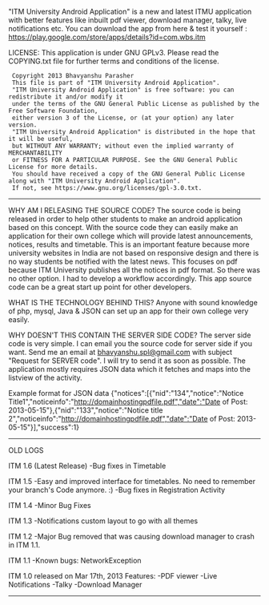 "ITM University Android Application" is a new and latest ITMU application with better features like inbuilt pdf viewer, download manager, talky, live notifications etc.
You can download the app from here & test it yourself : https://play.google.com/store/apps/details?id=com.wbs.itm

LICENSE: This application is under GNU GPLv3. Please read the COPYING.txt file for further terms and conditions of the license. 

	 Copyright 2013 Bhavyanshu Parasher   
	 This file is part of "ITM University Android Application".
	 "ITM University Android Application" is free software: you can redistribute it and/or modify it 
	 under the terms of the GNU General Public License as published by the Free Software Foundation, 
	 either version 3 of the License, or (at your option) any later version.
	 "ITM University Android Application" is distributed in the hope that it will be useful, 
	 but WITHOUT ANY WARRANTY; without even the implied warranty of MERCHANTABILITY 
	 or FITNESS FOR A PARTICULAR PURPOSE. See the GNU General Public License for more details.
	 You should have received a copy of the GNU General Public License along with "ITM University Android Application". 
	 If not, see https://www.gnu.org/licenses/gpl-3.0.txt.


**********************************************

WHY AM I RELEASING THE SOURCE CODE? 
The source code is being released in order to help other students to make an android application based on this concept. With the source code they can easily make an application for their own college which will provide latest announcements, notices, results and timetable. This is an important feature because more university websites in India are not based on responsive design and there is no way students be notified with the latest news. This focuses on pdf because ITM University publishes all the notices in pdf format. So there was no other option. I had to develop a workflow accordingly. This app source code can be a great start up point for other developers.



WHAT IS THE TECHNOLOGY BEHIND THIS?
Anyone with sound knowledge of php, mysql, Java & JSON can set up an app for their own college very easily.



WHY DOESN'T THIS CONTAIN THE SERVER SIDE CODE?
The server side code is very simple. I can email you the source code for server side if you want. Send me an email at bhavyanshu.spl@gmail.com with subject "Request for SERVER code". I will try to send it as soon as possible.
The application mostly requires JSON data which it fetches and maps into the listview of the activity.

Example format for JSON data
{"notices":[{"nid":"134","notice":"Notice Title1","noticeinfo":"http://domainhostingpdfile.pdf","date":"Date of Post: 2013-05-15"},{"nid":"133","notice":"Notice title 2","noticeinfo":"http://domainhostingpdfile.pdf","date":"Date of Post: 2013-05-15"}],"success":1} 

**********************************************

OLD LOGS

ITM 1.6 (Latest Release)
-Bug fixes in Timetable

ITM 1.5
-Easy and improved interface for timetables. No need to remember your branch's Code anymore. :)
-Bug fixes in Registration Activity

ITM 1.4
-Minor Bug Fixes

ITM 1.3
-Notifications custom layout to go with all themes

ITM 1.2
-Major Bug removed that was causing download manager to crash in ITM 1.1.

ITM 1.1
-Known bugs: NetworkException

ITM 1.0 released on Mar 17th, 2013
Features:
-PDF viewer
-Live Notifications
-Talky
-Download Manager

**********************************************
